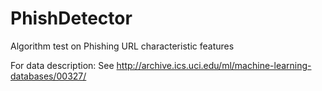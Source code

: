 # PhishDetector
Algorithm test on Phishing URL characteristic features

For data description:
See http://archive.ics.uci.edu/ml/machine-learning-databases/00327/
